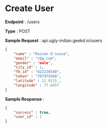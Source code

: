 # Create User
**Endpoint** : /users

**Type**	 : POST

**Sample Request** : api.ugly-indian.geekd.in/users
```json
{
	"name" : "Raison D'souza",
	"email" : "r@g.com",
	"gender" : 'male',
	"city_id" : 1,
	"fb_id" : "822220540",
	"token" : "707975568",
	"latitude" : 12.9115 ,
	"longitude" : 77.6457
}
```

**Sample Response** :
```json
{
	"success" : true,
	"user_id" : 1
}
```
